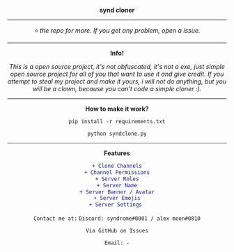 <div align="center">

**synd cloner**
___

*⭐️ the repo for more. If you get any problem, open a issue.*
___

**Info!**

*This is a open source project, it's not obfuscated, it's not a exe, just simple open source project for all of you that want to use it and give credit. If you attempt to steal my project and make it yours, i will not do anything, but you will be a clown, because you can't code a simple cloner :).*
___
**How to make it work?**

`pip install -r requirements.txt`

`python syndclone.py`
___
**__Features__**

```diff
+ Clone Channels
+ Channel Permissions
+ Server Roles
+ Server Name
+ Server Banner / Avatar
+ Server Emojis
+ Server Settings 
```

`Contact me at:`
`Discord: syndrome#0001 / alex moon#0810`

`Via GitHub on Issues`

`Email: -`

